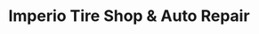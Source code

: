 ---
title: "Imperio Tire Shop & Auto Repair"
url: /phoenix/imperio-tire-shop-and-auto-repair/
shop: tyres
---